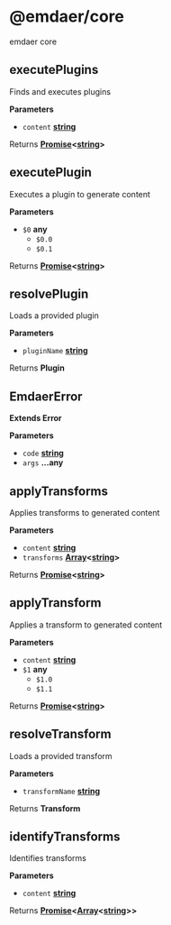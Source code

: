 <!--
  This file was generated by emdaer

  Its template can be found at .emdaer/README.emdaer.md
-->

# @emdaer/core

emdaer core

<!-- Generated by documentation.js. Update this documentation by updating the source code. -->

## executePlugins

Finds and executes plugins

**Parameters**

-   `content` **[string](https://developer.mozilla.org/en-US/docs/Web/JavaScript/Reference/Global_Objects/String)** 

Returns **[Promise](https://developer.mozilla.org/en-US/docs/Web/JavaScript/Reference/Global_Objects/Promise)&lt;[string](https://developer.mozilla.org/en-US/docs/Web/JavaScript/Reference/Global_Objects/String)>** 

## executePlugin

Executes a plugin to generate content

**Parameters**

-   `$0` **any** 
    -   `$0.0`  
    -   `$0.1`  

Returns **[Promise](https://developer.mozilla.org/en-US/docs/Web/JavaScript/Reference/Global_Objects/Promise)&lt;[string](https://developer.mozilla.org/en-US/docs/Web/JavaScript/Reference/Global_Objects/String)>** 

## resolvePlugin

Loads a provided plugin

**Parameters**

-   `pluginName` **[string](https://developer.mozilla.org/en-US/docs/Web/JavaScript/Reference/Global_Objects/String)** 

Returns **Plugin** 

## EmdaerError

**Extends Error**

**Parameters**

-   `code` **[string](https://developer.mozilla.org/en-US/docs/Web/JavaScript/Reference/Global_Objects/String)** 
-   `args` **...any** 

## applyTransforms

Applies transforms to generated content

**Parameters**

-   `content` **[string](https://developer.mozilla.org/en-US/docs/Web/JavaScript/Reference/Global_Objects/String)** 
-   `transforms` **[Array](https://developer.mozilla.org/en-US/docs/Web/JavaScript/Reference/Global_Objects/Array)&lt;[string](https://developer.mozilla.org/en-US/docs/Web/JavaScript/Reference/Global_Objects/String)>** 

Returns **[Promise](https://developer.mozilla.org/en-US/docs/Web/JavaScript/Reference/Global_Objects/Promise)&lt;[string](https://developer.mozilla.org/en-US/docs/Web/JavaScript/Reference/Global_Objects/String)>** 

## applyTransform

Applies a transform to generated content

**Parameters**

-   `content` **[string](https://developer.mozilla.org/en-US/docs/Web/JavaScript/Reference/Global_Objects/String)** 
-   `$1` **any** 
    -   `$1.0`  
    -   `$1.1`  

Returns **[Promise](https://developer.mozilla.org/en-US/docs/Web/JavaScript/Reference/Global_Objects/Promise)&lt;[string](https://developer.mozilla.org/en-US/docs/Web/JavaScript/Reference/Global_Objects/String)>** 

## resolveTransform

Loads a provided transform

**Parameters**

-   `transformName` **[string](https://developer.mozilla.org/en-US/docs/Web/JavaScript/Reference/Global_Objects/String)** 

Returns **Transform** 

## identifyTransforms

Identifies transforms

**Parameters**

-   `content` **[string](https://developer.mozilla.org/en-US/docs/Web/JavaScript/Reference/Global_Objects/String)** 

Returns **[Promise](https://developer.mozilla.org/en-US/docs/Web/JavaScript/Reference/Global_Objects/Promise)&lt;[Array](https://developer.mozilla.org/en-US/docs/Web/JavaScript/Reference/Global_Objects/Array)&lt;[string](https://developer.mozilla.org/en-US/docs/Web/JavaScript/Reference/Global_Objects/String)>>** 

